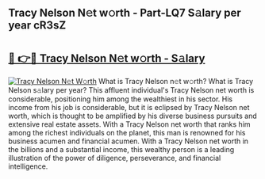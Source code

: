 ## Tracy Nelson N𝚎t w𝚘rth - Part-LQ7 S𝚊lary per year cR3sZ

# <h2><a href="http://gc3wiau.nevu.top/?p=Tracy+Nelson">🔗 👉🔴 Tracy Nelson N𝚎t w𝚘rth - S𝚊lary</a></h2>

[![Tracy Nelson N𝚎t W𝚘rth](https://i.imgur.com/Oavwk0R.jpeg)](http://gc3wiau.nevu.top/?p=Tracy+Nelson)
What is Tracy Nelson n𝚎t w𝚘rth? What is Tracy Nelson s𝚊lary per year?
This affluent individual's Tracy Nelson net worth is considerable, positioning him among the wealthiest in his sector. His income from his job is considerable, but it is eclipsed by Tracy Nelson net worth, which is thought to be amplified by his diverse business pursuits and extensive real estate assets. With a Tracy Nelson net worth that ranks him among the richest individuals on the planet, this man is renowned for his business acumen and financial acumen. With a Tracy Nelson net worth in the billions and a substantial income, this wealthy person is a leading illustration of the power of diligence, perseverance, and financial intelligence.
